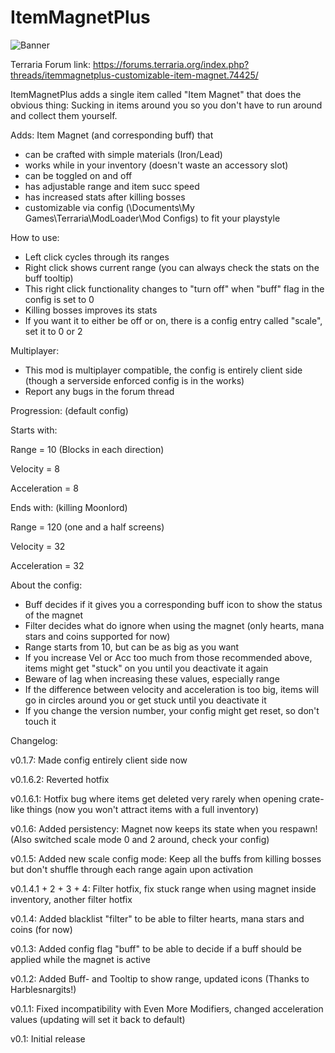# ItemMagnetPlus

![Banner](https://raw.githubusercontent.com/direwolf420/ItemMagnetPlus/master/banner.png)

Terraria Forum link: https://forums.terraria.org/index.php?threads/itemmagnetplus-customizable-item-magnet.74425/

ItemMagnetPlus adds a single item called "Item Magnet" that does the obvious thing: Sucking in items around you so you don't have to run around and collect them yourself.

Adds:
Item Magnet (and corresponding buff) that
* can be crafted with simple materials (Iron/Lead)
* works while in your inventory (doesn't waste an accessory slot)
* can be toggled on and off
* has adjustable range and item succ speed
* has increased stats after killing bosses
* customizable via config (\Documents\My Games\Terraria\ModLoader\Mod Configs) to fit your playstyle

How to use:
* Left click cycles through its ranges
* Right click shows current range (you can always check the stats on the buff tooltip)
* This right click functionality changes to "turn off" when "buff" flag in the config is set to 0
* Killing bosses improves its stats
* If you want it to either be off or on, there is a config entry called "scale", set it to 0 or 2

Multiplayer:
* This mod is multiplayer compatible, the config is entirely client side (though a serverside enforced config is in the works)
* Report any bugs in the forum thread

Progression: (default config)

 Starts with:

 Range = 10 (Blocks in each direction)

 Velocity = 8

 Acceleration = 8



Ends with: (killing Moonlord)

 Range = 120 (one and a half screens)

 Velocity = 32

 Acceleration = 32


 About the config:
* Buff decides if it gives you a corresponding buff icon to show the status of the magnet
* Filter decides what do ignore when using the magnet (only hearts, mana stars and coins supported for now)
* Range starts from 10, but can be as big as you want
* If you increase Vel or Acc too much from those recommended above, items might get "stuck" on you until you deactivate it again
* Beware of lag when increasing these values, especially range
* If the difference between velocity and acceleration is too big, items will go in circles around you or get stuck until you deactivate it
* If you change the version number, your config might get reset, so don't touch it 


 Changelog:

 v0.1.7: Made config entirely client side now

 v0.1.6.2: Reverted hotfix

 v0.1.6.1: Hotfix bug where items get deleted very rarely when opening crate-like things (now you won't attract items with a full inventory)

 v0.1.6: Added persistency: Magnet now keeps its state when you respawn! (Also switched scale mode 0 and 2 around, check your config)
 
 v0.1.5: Added new scale config mode: Keep all the buffs from killing bosses but don't shuffle through each range again upon activation

 v0.1.4.1 + 2 + 3 + 4: Filter hotfix, fix stuck range when using magnet inside inventory, another filter hotfix
 
 v0.1.4: Added blacklist "filter" to be able to filter hearts, mana stars and coins (for now)

 v0.1.3: Added config flag "buff" to be able to decide if a buff should be applied while the magnet is active

 v0.1.2: Added Buff- and Tooltip to show range, updated icons (Thanks to Harblesnargits!)

 v0.1.1: Fixed incompatibility with Even More Modifiers, changed acceleration values (updating will set it back to default)

 v0.1: Initial release
